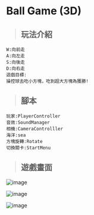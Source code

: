 
# Ball Game (3D)

>## 玩法介紹

    W:向前走
    A:向左走
    S:向後走
    D:向右走
    遊戲目標:
    操控球去吃小方塊，吃到超大方塊為獲勝!

>## 腳本

    玩家:PlayerController
    音效:SoundManager
    相機:CameraControlller
    海洋:sea
    方塊旋轉:Rotate
    切換關卡:StartMenu
    

>## 遊戲畫面

![image](https://user-images.githubusercontent.com/82867224/137070829-09fcbb75-a2f6-4cce-b045-38a33153758d.png)


![image](https://user-images.githubusercontent.com/82867224/137070560-31920dea-de3b-4db8-a9e2-e35c77289f7c.png)

![image](https://user-images.githubusercontent.com/82867224/137070591-a32e57c7-538b-40f7-899c-e21180af0230.png)
